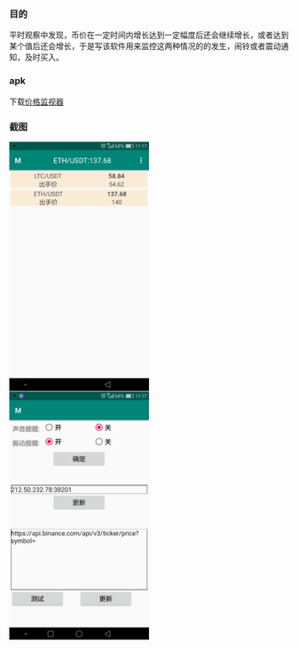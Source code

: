 ### 目的
平时观察中发现，币价在一定时间内增长达到一定幅度后还会继续增长，或者达到某个值后还会增长，于是写该软件用来监控这两种情况的的发生，闹铃或者震动通知，及时买入。

### apk
下载[价格监视器](https://github.com/JokerZhouHao/price_monitor/raw/master/app/release/app-release.apk)

### 截图
<img src="./data/ui1.png" width = "50%" height = "50%" alt="主界面" align=center /><br/>
<img src="./data/ui2.png" width = "50%" height = "50%" alt="设置界面" align=center />